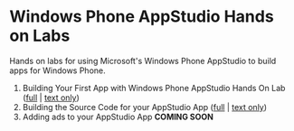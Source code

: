 Windows Phone AppStudio Hands on Labs
============================

Hands on labs for using Microsoft's Windows Phone AppStudio to build apps for Windows Phone.

1. Building Your First App with Windows Phone AppStudio Hands On Lab ([full](build-your-first-app/hol.md) | [text only](build-your-first-app/hol-text.md))
1. Building the Source Code for your AppStudio App ([full](build-the-source-code-for-your-app/hol.md) | [text only](build-the-source-code-for-your-app/hol-text.md))
1. Adding ads to your AppStudio App **COMING SOON**